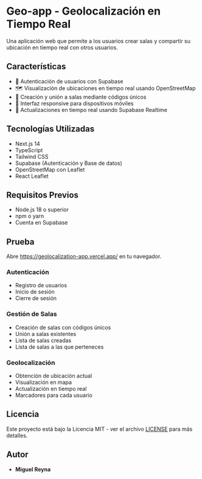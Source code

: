 # Geo-app - Geolocalización en Tiempo Real

Una aplicación web que permite a los usuarios crear salas y compartir su ubicación en tiempo real con otros usuarios.

## Características

- 🔐 Autenticación de usuarios con Supabase
- 🗺️ Visualización de ubicaciones en tiempo real usando OpenStreetMap
- 👥 Creación y unión a salas mediante códigos únicos
- 📱 Interfaz responsive para dispositivos móviles
- 🔄 Actualizaciones en tiempo real usando Supabase Realtime

## Tecnologías Utilizadas

- Next.js 14
- TypeScript
- Tailwind CSS
- Supabase (Autenticación y Base de datos)
- OpenStreetMap con Leaflet
- React Leaflet

## Requisitos Previos

- Node.js 18 o superior
- npm o yarn
- Cuenta en Supabase

## Prueba

Abre https://geolocalization-app.vercel.app/ en tu navegador.

### Autenticación
- Registro de usuarios
- Inicio de sesión
- Cierre de sesión

### Gestión de Salas
- Creación de salas con códigos únicos
- Unión a salas existentes
- Lista de salas creadas
- Lista de salas a las que perteneces

### Geolocalización
- Obtención de ubicación actual
- Visualización en mapa
- Actualización en tiempo real
- Marcadores para cada usuario


## Licencia

Este proyecto está bajo la Licencia MIT - ver el archivo [LICENSE](LICENSE) para más detalles.

## Autor

- **Miguel Reyna**

